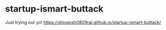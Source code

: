 # startup-ismart-buttack
Just trying out yo!
https://shivansh0809raj.github.io/startup-ismart-buttack/
